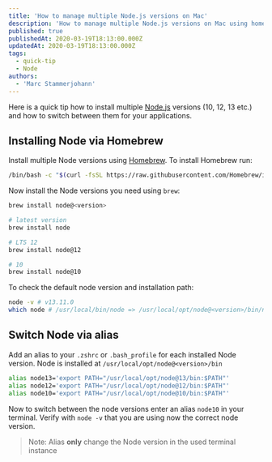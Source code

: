 ```yaml
---
title: 'How to manage multiple Node.js versions on Mac'
description: 'How to manage multiple Node.js versions on Mac using homebrew.'
published: true
publishedAt: 2020-03-19T18:13:00.000Z
updatedAt: 2020-03-19T18:13:00.000Z
tags:
  - quick-tip
  - Node
authors:
  - 'Marc Stammerjohann'
---
```


Here is a quick tip how to install multiple [Node.js](https://nodejs.org/en/) versions (10, 12, 13 etc.) and how to switch between them for your applications.

## Installing Node via Homebrew

Install multiple Node versions using [Homebrew](https://brew.sh/). To install Homebrew run:

```bash
/bin/bash -c "$(curl -fsSL https://raw.githubusercontent.com/Homebrew/install/master/install.sh)"
```

Now install the Node versions you need using `brew`:

```bash
brew install node@<version>

# latest version
brew install node

# LTS 12
brew install node@12

# 10
brew install node@10
```

To check the default node version and installation path:

```bash
node -v # v13.11.0
which node # /usr/local/bin/node => /usr/local/opt/node@<version>/bin/node
```

## Switch Node via alias

Add an alias to your `.zshrc` or `.bash_profile` for each installed Node version. Node is installed at `/usr/local/opt/node@<version>/bin`

```bash
alias node13='export PATH="/usr/local/opt/node@13/bin:$PATH"'
alias node12='export PATH="/usr/local/opt/node@12/bin:$PATH"'
alias node10='export PATH="/usr/local/opt/node@10/bin:$PATH"'
```

Now to switch between the node versions enter an alias `node10` in your terminal. Verify with `node -v` that you are using now the correct node version.

> Note: Alias **only** change the Node version in the used terminal instance
